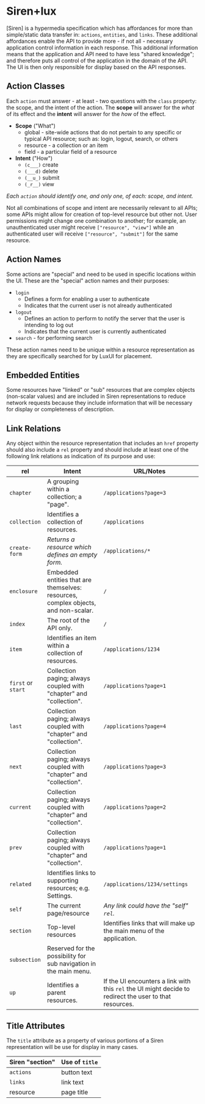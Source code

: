 Siren+lux
=========

[Siren] is a hypermedia specification which has affordances for more than
simple/static data transfer in: `actions`, `entities`, and `links`. These
additional affordances enable the API to provide more - if not all - necessary
application control information in each response. This additional information
means that the application and API need to have less "shared knowledge"; and
therefore puts all control of the application in the domain of the API. The UI
is then only responsible for display based on the API responses.

## Action Classes

Each `action` must answer - at least - two questions with the `class` property:
the scope, and the intent of the action. The **scope** will answer for the
*what* of its effect and the **intent** will answer for the *how* of the effect.

  - **Scope** ("What")
    + global - site-wide actions that do not pertain to any specific or typical
        API resource; such as: login, logout, search, or others
    + resource - a collection or an item
    + field - a particular field of a resource
  - **Intent** ("How")
    + `(c___)` create
    + `(___d)` delete
    + `(__u_)` submit
    + `(_r__)` view

*Each `action` should identify one, and only one, of each: scope, and intent.*

Not all combinations of scope and intent are necessarily relevant to all APIs;
some APIs might allow for creation of top-level resource but other not. User
permissions might change one combination to another; for example, an
unauthenticated user might receive `["resource", "view"]` while an
authenticated user will receive `["resource", "submit"]` for the same resource.

## Action Names

Some actions are "special" and need to be used in specific locations within the
UI. These are the "special" action names and their purposes:

  - `login`
    + Defines a form for enabling a user to authenticate
    + Indicates that the current user is not already authenticated
  - `logout`
    + Defines an action to perform to notify the server that the user is
        intending to log out
    + Indicates that the current user is currently authenticated
  - `search` - for performing search

These action names need to be unique within a resource representation as they
are specifically searched for by LuxUI for placement.

## Embedded Entities

Some resources have "linked" or "sub" resources that are complex objects
(non-scalar values) and are included in Siren representations to reduce network
requests because they include information that will be necessary for display or
completeness of description.

## Link Relations

Any object within the resource representation that includes an `href` property
should also include a `rel` property and should include at least one of the
following link relations as indication of its purpose and use:

rel                | Intent | URL/Notes
---                | ------ | ---------
`chapter`          | A grouping within a collection; a "page". | `/applications?page=3`
`collection`       | Identifies a collection of resources. | `/applications`
`create-form`      | _Returns a resource which defines an empty form._ | `/applications/*`
`enclosure`        | Embedded entities that are themselves: resources, complex objects, and non-scalar. | `/`
`index`            | The root of the API only. | `/`
`item`             | Identifies an item within a collection of resources. | `/applications/1234`
`first` or `start` | Collection paging; always coupled with "chapter" and "collection". | `/applications?page=1`
`last`             | Collection paging; always coupled with "chapter" and "collection". | `/applications?page=4`
`next`             | Collection paging; always coupled with "chapter" and "collection". | `/applications?page=3`
`current`          | Collection paging; always coupled with "chapter" and "collection". | `/applications?page=2`
`prev`             | Collection paging; always coupled with "chapter" and "collection". | `/applications?page=1`
`related`          | Identifies links to supporting resources; e.g. Settings. | `/applications/1234/settings`
`self`             | The current page/resource | *Any link could have the "self" `rel`.*
`section`          | Top-level resources | Identifies links that will make up the main menu of the application.
`subsection`       | Reserved for the possibility for sub navigation in the main menu. |
`up`               | Identifies a parent resources. | If the UI encounters a link with this `rel` the UI might decide to redirect the user to that resources.

## Title Attributes

The `title` attribute as a property of various portions of a Siren
representation will be use for display in many cases.

Siren "section" | Use of `title`
--------------- | -------------
`actions`       | button text
`links`         | link text
resource        | page title

